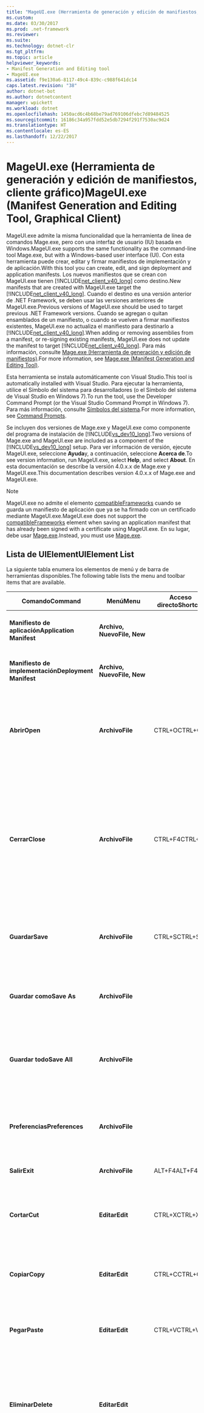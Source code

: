 ```yaml
---
title: "MageUI.exe (Herramienta de generación y edición de manifiestos, cliente gráfico)"
ms.custom: 
ms.date: 03/30/2017
ms.prod: .net-framework
ms.reviewer: 
ms.suite: 
ms.technology: dotnet-clr
ms.tgt_pltfrm: 
ms.topic: article
helpviewer_keywords:
- Manifest Generation and Editing tool
- MageUI.exe
ms.assetid: f9e130a6-8117-49c4-839c-c988f641dc14
caps.latest.revision: "38"
author: dotnet-bot
ms.author: dotnetcontent
manager: wpickett
ms.workload: dotnet
ms.openlocfilehash: 1450acd6c4b68be79ad769106dfebc7d89484525
ms.sourcegitcommit: 16186c34a957fdd52e5db7294f291f7530ac9d24
ms.translationtype: HT
ms.contentlocale: es-ES
ms.lasthandoff: 12/22/2017
---
```

# <a name="mageuiexe-manifest-generation-and-editing-tool-graphical-client"></a><span data-ttu-id="3656a-102">MageUI.exe (Herramienta de generación y edición de manifiestos, cliente gráfico)</span><span class="sxs-lookup"><span data-stu-id="3656a-102">MageUI.exe (Manifest Generation and Editing Tool, Graphical Client)</span></span>
<span data-ttu-id="3656a-103">MageUI.exe admite la misma funcionalidad que la herramienta de línea de comandos Mage.exe, pero con una interfaz de usuario (IU) basada en Windows.</span><span class="sxs-lookup"><span data-stu-id="3656a-103">MageUI.exe supports the same functionality as the command-line tool Mage.exe, but with a Windows-based user interface (UI).</span></span> <span data-ttu-id="3656a-104">Con esta herramienta puede crear, editar y firmar manifiestos de implementación y de aplicación.</span><span class="sxs-lookup"><span data-stu-id="3656a-104">With this tool you can create, edit, and sign deployment and application manifests.</span></span> <span data-ttu-id="3656a-105">Los nuevos manifiestos que se crean con MageUI.exe tienen [!INCLUDE[net_client_v40_long](../../../includes/net-client-v40-long-md.md)] como destino.</span><span class="sxs-lookup"><span data-stu-id="3656a-105">New manifests that are created with MageUI.exe target the [!INCLUDE[net_client_v40_long](../../../includes/net-client-v40-long-md.md)].</span></span> <span data-ttu-id="3656a-106">Cuando el destino es una versión anterior de .NET Framework, se deben usar las versiones anteriores de MageUI.exe.</span><span class="sxs-lookup"><span data-stu-id="3656a-106">Previous versions of MageUI.exe should be used to target previous .NET Framework versions.</span></span> <span data-ttu-id="3656a-107">Cuando se agregan o quitan ensamblados de un manifiesto, o cuando se vuelven a firmar manifiestos existentes, MageUI.exe no actualiza el manifiesto para destinarlo a [!INCLUDE[net_client_v40_long](../../../includes/net-client-v40-long-md.md)].</span><span class="sxs-lookup"><span data-stu-id="3656a-107">When adding or removing assemblies from a manifest, or re-signing existing manifests, MageUI.exe does not update the manifest to target [!INCLUDE[net_client_v40_long](../../../includes/net-client-v40-long-md.md)].</span></span> <span data-ttu-id="3656a-108">Para más información, consulte [Mage.exe (Herramienta de generación y edición de manifiestos)](../../../docs/framework/tools/mage-exe-manifest-generation-and-editing-tool.md).</span><span class="sxs-lookup"><span data-stu-id="3656a-108">For more information, see [Mage.exe (Manifest Generation and Editing Tool)](../../../docs/framework/tools/mage-exe-manifest-generation-and-editing-tool.md).</span></span>  
  
 <span data-ttu-id="3656a-109">Esta herramienta se instala automáticamente con Visual Studio.</span><span class="sxs-lookup"><span data-stu-id="3656a-109">This tool is automatically installed with Visual Studio.</span></span> <span data-ttu-id="3656a-110">Para ejecutar la herramienta, utilice el Símbolo del sistema para desarrolladores (o el Símbolo del sistema de Visual Studio en Windows 7).</span><span class="sxs-lookup"><span data-stu-id="3656a-110">To run the tool, use the Developer Command Prompt (or the Visual Studio Command Prompt in Windows 7).</span></span> <span data-ttu-id="3656a-111">Para más información, consulte [Símbolos del sistema](../../../docs/framework/tools/developer-command-prompt-for-vs.md).</span><span class="sxs-lookup"><span data-stu-id="3656a-111">For more information, see [Command Prompts](../../../docs/framework/tools/developer-command-prompt-for-vs.md).</span></span>  
  
 <span data-ttu-id="3656a-112">Se incluyen dos versiones de Mage.exe y MageUI.exe como componente del programa de instalación de [!INCLUDE[vs_dev10_long](../../../includes/vs-dev10-long-md.md)].</span><span class="sxs-lookup"><span data-stu-id="3656a-112">Two versions of Mage.exe and MageUI.exe are included as a component of the [!INCLUDE[vs_dev10_long](../../../includes/vs-dev10-long-md.md)] setup.</span></span> <span data-ttu-id="3656a-113">Para ver información de versión, ejecute MageUI.exe, seleccione **Ayuda**y, a continuación, seleccione **Acerca de**.</span><span class="sxs-lookup"><span data-stu-id="3656a-113">To see version information, run MageUI.exe, select **Help**, and select **About**.</span></span> <span data-ttu-id="3656a-114">En esta documentación se describe la versión 4.0.x.x de Mage.exe y MageUI.exe.</span><span class="sxs-lookup"><span data-stu-id="3656a-114">This documentation describes version 4.0.x.x of Mage.exe and MageUI.exe.</span></span>  
  
> [!NOTE]
>  <span data-ttu-id="3656a-115">MageUI.exe no admite el elemento [compatibleFrameworks](/visualstudio/deployment/compatibleframeworks-element-clickonce-deployment) cuando se guarda un manifiesto de aplicación que ya se ha firmado con un certificado mediante MageUI.exe.</span><span class="sxs-lookup"><span data-stu-id="3656a-115">MageUI.exe does not support the [compatibleFrameworks](/visualstudio/deployment/compatibleframeworks-element-clickonce-deployment) element when saving an application manifest that has already been signed with a certificate using MageUI.exe.</span></span> <span data-ttu-id="3656a-116">En su lugar, debe usar [Mage.exe](../../../docs/framework/tools/mage-exe-manifest-generation-and-editing-tool.md).</span><span class="sxs-lookup"><span data-stu-id="3656a-116">Instead, you must use [Mage.exe](../../../docs/framework/tools/mage-exe-manifest-generation-and-editing-tool.md).</span></span>  
  
## <a name="uielement-list"></a><span data-ttu-id="3656a-117">Lista de UIElement</span><span class="sxs-lookup"><span data-stu-id="3656a-117">UIElement List</span></span>  
 <span data-ttu-id="3656a-118">La siguiente tabla enumera los elementos de menú y de barra de herramientas disponibles.</span><span class="sxs-lookup"><span data-stu-id="3656a-118">The following table lists the menu and toolbar items that are available.</span></span>  
  
|<span data-ttu-id="3656a-119">Comando</span><span class="sxs-lookup"><span data-stu-id="3656a-119">Command</span></span>|<span data-ttu-id="3656a-120">Menú</span><span class="sxs-lookup"><span data-stu-id="3656a-120">Menu</span></span>|<span data-ttu-id="3656a-121">Acceso directo</span><span class="sxs-lookup"><span data-stu-id="3656a-121">Shortcut</span></span>|<span data-ttu-id="3656a-122">Description</span><span class="sxs-lookup"><span data-stu-id="3656a-122">Description</span></span>|  
|-------------|----------|--------------|-----------------|  
|<span data-ttu-id="3656a-123">**Manifiesto de aplicación**</span><span class="sxs-lookup"><span data-stu-id="3656a-123">**Application Manifest**</span></span>|<span data-ttu-id="3656a-124">**Archivo, Nuevo**</span><span class="sxs-lookup"><span data-stu-id="3656a-124">**File, New**</span></span>||<span data-ttu-id="3656a-125">Crea un nuevo manifiesto de aplicación.</span><span class="sxs-lookup"><span data-stu-id="3656a-125">Creates a new application manifest.</span></span>|  
|<span data-ttu-id="3656a-126">**Manifiesto de implementación**</span><span class="sxs-lookup"><span data-stu-id="3656a-126">**Deployment Manifest**</span></span>|<span data-ttu-id="3656a-127">**Archivo, Nuevo**</span><span class="sxs-lookup"><span data-stu-id="3656a-127">**File, New**</span></span>||<span data-ttu-id="3656a-128">Crea un nuevo manifiesto de implementación.</span><span class="sxs-lookup"><span data-stu-id="3656a-128">Creates a new deployment manifest.</span></span>|  
|<span data-ttu-id="3656a-129">**Abrir**</span><span class="sxs-lookup"><span data-stu-id="3656a-129">**Open**</span></span>|<span data-ttu-id="3656a-130">**Archivo**</span><span class="sxs-lookup"><span data-stu-id="3656a-130">**File**</span></span>|<span data-ttu-id="3656a-131">CTRL+O</span><span class="sxs-lookup"><span data-stu-id="3656a-131">CTRL+O</span></span>|<span data-ttu-id="3656a-132">Abre un manifiesto de implementación, un manifiesto de aplicación o una licencia de confianza existente para su edición.</span><span class="sxs-lookup"><span data-stu-id="3656a-132">Opens an existing deployment manifest, application manifest, or trust license for editing.</span></span>|  
|<span data-ttu-id="3656a-133">**Cerrar**</span><span class="sxs-lookup"><span data-stu-id="3656a-133">**Close**</span></span>|<span data-ttu-id="3656a-134">**Archivo**</span><span class="sxs-lookup"><span data-stu-id="3656a-134">**File**</span></span>|<span data-ttu-id="3656a-135">CTRL+F4</span><span class="sxs-lookup"><span data-stu-id="3656a-135">CTRL+F4</span></span>|<span data-ttu-id="3656a-136">Cierra un archivo abierto.</span><span class="sxs-lookup"><span data-stu-id="3656a-136">Closes an open file.</span></span><br /><br /> <span data-ttu-id="3656a-137">Si modifica un archivo antes de cerrarlo, MageUI.exe le pedirá que vuelva a firmarlo con una clave pública, un par de claves, o un certificado almacenado.</span><span class="sxs-lookup"><span data-stu-id="3656a-137">If you modify a file before closing it, MageUI.exe prompts you to re-sign the file with a public key, key pair, or stored certificate.</span></span>|  
|<span data-ttu-id="3656a-138">**Guardar**</span><span class="sxs-lookup"><span data-stu-id="3656a-138">**Save**</span></span>|<span data-ttu-id="3656a-139">**Archivo**</span><span class="sxs-lookup"><span data-stu-id="3656a-139">**File**</span></span>|<span data-ttu-id="3656a-140">CTRL+S</span><span class="sxs-lookup"><span data-stu-id="3656a-140">CTRL+S</span></span>|<span data-ttu-id="3656a-141">Guarda en el disco el documento que tiene el foco de entrada de datos del usuario.</span><span class="sxs-lookup"><span data-stu-id="3656a-141">Saves to disk the document which currently has user input focus.</span></span>|  
|<span data-ttu-id="3656a-142">**Guardar como**</span><span class="sxs-lookup"><span data-stu-id="3656a-142">**Save As**</span></span>|<span data-ttu-id="3656a-143">**Archivo**</span><span class="sxs-lookup"><span data-stu-id="3656a-143">**File**</span></span>||<span data-ttu-id="3656a-144">Permite guardar un archivo en el disco con un nuevo nombre y/o una nueva ubicación.</span><span class="sxs-lookup"><span data-stu-id="3656a-144">Saves a file to disk, enabling you to supply a new file name and/or location.</span></span>|  
|<span data-ttu-id="3656a-145">**Guardar todo**</span><span class="sxs-lookup"><span data-stu-id="3656a-145">**Save All**</span></span>|<span data-ttu-id="3656a-146">**Archivo**</span><span class="sxs-lookup"><span data-stu-id="3656a-146">**File**</span></span>||<span data-ttu-id="3656a-147">Guarda los cambios realizados en todos los archivos que están abiertos en MageUI.exe.</span><span class="sxs-lookup"><span data-stu-id="3656a-147">Saves the changes made to all files currently open within MageUI.exe.</span></span>|  
|<span data-ttu-id="3656a-148">**Preferencias**</span><span class="sxs-lookup"><span data-stu-id="3656a-148">**Preferences**</span></span>|<span data-ttu-id="3656a-149">**Archivo**</span><span class="sxs-lookup"><span data-stu-id="3656a-149">**File**</span></span>||<span data-ttu-id="3656a-150">Abre el cuadro de diálogo **Preferencias**.</span><span class="sxs-lookup"><span data-stu-id="3656a-150">Opens the **Preferences** dialog box.</span></span> <span data-ttu-id="3656a-151">Para obtener más información, vea la sección siguiente.</span><span class="sxs-lookup"><span data-stu-id="3656a-151">See the following section for more information.</span></span>|  
|<span data-ttu-id="3656a-152">**Salir**</span><span class="sxs-lookup"><span data-stu-id="3656a-152">**Exit**</span></span>|<span data-ttu-id="3656a-153">**Archivo**</span><span class="sxs-lookup"><span data-stu-id="3656a-153">**File**</span></span>|<span data-ttu-id="3656a-154">ALT+F4</span><span class="sxs-lookup"><span data-stu-id="3656a-154">ALT+F4</span></span>|<span data-ttu-id="3656a-155">Cierra MageUI.exe.</span><span class="sxs-lookup"><span data-stu-id="3656a-155">Quits MageUI.exe.</span></span>|  
|<span data-ttu-id="3656a-156">**Cortar**</span><span class="sxs-lookup"><span data-stu-id="3656a-156">**Cut**</span></span>|<span data-ttu-id="3656a-157">**Editar**</span><span class="sxs-lookup"><span data-stu-id="3656a-157">**Edit**</span></span>|<span data-ttu-id="3656a-158">CTRL+X</span><span class="sxs-lookup"><span data-stu-id="3656a-158">CTRL+X</span></span>|<span data-ttu-id="3656a-159">Quita el texto seleccionado de la aplicación y lo mueve al Portapapeles del sistema.</span><span class="sxs-lookup"><span data-stu-id="3656a-159">Removes the currently selected text from the application and moves it to the system Clipboard.</span></span>|  
|<span data-ttu-id="3656a-160">**Copiar**</span><span class="sxs-lookup"><span data-stu-id="3656a-160">**Copy**</span></span>|<span data-ttu-id="3656a-161">**Editar**</span><span class="sxs-lookup"><span data-stu-id="3656a-161">**Edit**</span></span>|<span data-ttu-id="3656a-162">CTRL+C</span><span class="sxs-lookup"><span data-stu-id="3656a-162">CTRL+C</span></span>|<span data-ttu-id="3656a-163">Copia el texto seleccionado en el Portapapeles del sistema.</span><span class="sxs-lookup"><span data-stu-id="3656a-163">Copies the currently selected text to the system Clipboard.</span></span>|  
|<span data-ttu-id="3656a-164">**Pegar**</span><span class="sxs-lookup"><span data-stu-id="3656a-164">**Paste**</span></span>|<span data-ttu-id="3656a-165">**Editar**</span><span class="sxs-lookup"><span data-stu-id="3656a-165">**Edit**</span></span>|<span data-ttu-id="3656a-166">CTRL+V</span><span class="sxs-lookup"><span data-stu-id="3656a-166">CTRL+V</span></span>|<span data-ttu-id="3656a-167">Pega el texto del Portapapeles del sistema en el elemento de texto activo.</span><span class="sxs-lookup"><span data-stu-id="3656a-167">Pastes text from the system Clipboard into the currently active text element.</span></span>|  
|<span data-ttu-id="3656a-168">**Eliminar**</span><span class="sxs-lookup"><span data-stu-id="3656a-168">**Delete**</span></span>|<span data-ttu-id="3656a-169">**Editar**</span><span class="sxs-lookup"><span data-stu-id="3656a-169">**Edit**</span></span>||<span data-ttu-id="3656a-170">Elimina un elemento seleccionado en una lista, como una licencia de confianza de la pestaña **Manifiesto de implementación**.</span><span class="sxs-lookup"><span data-stu-id="3656a-170">Deletes an element currently selected in a list, such as a trust license on the **Deployment Manifest** tab.</span></span>|  
|<span data-ttu-id="3656a-171">**Cerrar todo**</span><span class="sxs-lookup"><span data-stu-id="3656a-171">**Close All**</span></span>|<span data-ttu-id="3656a-172">**Ventana**</span><span class="sxs-lookup"><span data-stu-id="3656a-172">**Window**</span></span>||<span data-ttu-id="3656a-173">Cierra todos los archivos que están abiertos en MageUI.exe.</span><span class="sxs-lookup"><span data-stu-id="3656a-173">Closes all files currently open in MageUI.exe.</span></span> <span data-ttu-id="3656a-174">Si hay uno o varios archivos sin guardar, MageUI.exe le preguntará si desea guardarlos.</span><span class="sxs-lookup"><span data-stu-id="3656a-174">If one or more files need saving, MageUI.exe prompts you to save them.</span></span> <span data-ttu-id="3656a-175">MageUI.exe también le pedirá que seleccione una clave de firma para cada archivo sin firmar o modificado.</span><span class="sxs-lookup"><span data-stu-id="3656a-175">MageUI.exe also prompts you to select a signing key for each unsigned or changed file.</span></span>|  
|<span data-ttu-id="3656a-176">**Acerca de**</span><span class="sxs-lookup"><span data-stu-id="3656a-176">**About**</span></span>|<span data-ttu-id="3656a-177">**Ayuda**</span><span class="sxs-lookup"><span data-stu-id="3656a-177">**Help**</span></span>||<span data-ttu-id="3656a-178">Muestra la información de versión y de copyright de MageUI.exe.</span><span class="sxs-lookup"><span data-stu-id="3656a-178">Displays version and copyright information about MageUI.exe.</span></span>|  
  
## <a name="preferences-dialog-box"></a><span data-ttu-id="3656a-179">Cuadro de diálogo Preferencias</span><span class="sxs-lookup"><span data-stu-id="3656a-179">Preferences Dialog Box</span></span>  
 <span data-ttu-id="3656a-180">El cuadro de diálogo **Preferencias** contiene los elementos siguientes.</span><span class="sxs-lookup"><span data-stu-id="3656a-180">The **Preferences** dialog box contains the following elements.</span></span>  
  
|<span data-ttu-id="3656a-181">Elemento de la interfaz de usuario</span><span class="sxs-lookup"><span data-stu-id="3656a-181">UI Element</span></span>|<span data-ttu-id="3656a-182">Description</span><span class="sxs-lookup"><span data-stu-id="3656a-182">Description</span></span>|  
|----------------|-----------------|  
|<span data-ttu-id="3656a-183">**Firmar al guardar**</span><span class="sxs-lookup"><span data-stu-id="3656a-183">**Sign on save**</span></span>|<span data-ttu-id="3656a-184">Le pide que firme un archivo cada vez que guarde sus modificaciones.</span><span class="sxs-lookup"><span data-stu-id="3656a-184">Prompts you to sign a file whenever you save your modifications.</span></span>|  
|<span data-ttu-id="3656a-185">**Usar certificado de firma predeterminado**</span><span class="sxs-lookup"><span data-stu-id="3656a-185">**Use default signing certificate**</span></span>|<span data-ttu-id="3656a-186">Usa la clave especificada en el cuadro de texto **Archivo de certificado** para firmar todos los archivos.</span><span class="sxs-lookup"><span data-stu-id="3656a-186">Uses the key entered in the **Certificate file** text box to sign all files.</span></span> <span data-ttu-id="3656a-187">Esta opción elimina el mensaje de solicitud de firma que suele aparecer al guardar un archivo si la opción **Firmar al guardar** está seleccionada.</span><span class="sxs-lookup"><span data-stu-id="3656a-187">This eliminates the signing prompt that typically appears when you save a file and **Sign on Save** is selected.</span></span> <span data-ttu-id="3656a-188">Use el botón de puntos suspensivos (**…**) situado junto al cuadro de texto **Archivo de certificado** para seleccionar un archivo de claves.</span><span class="sxs-lookup"><span data-stu-id="3656a-188">Use the ellipsis (**…**) button next to the **Certificate file** text box to select a key file.</span></span>|  
|<span data-ttu-id="3656a-189">Algoritmo de resumen</span><span class="sxs-lookup"><span data-stu-id="3656a-189">Digest algorithm</span></span>|<span data-ttu-id="3656a-190">Especifica el algoritmo con el que se generarán los resúmenes de dependencia.</span><span class="sxs-lookup"><span data-stu-id="3656a-190">Specifies the algorithm to generate dependency digests with.</span></span> <span data-ttu-id="3656a-191">El valor debe ser "sha256RSA" o "sha1RSA".</span><span class="sxs-lookup"><span data-stu-id="3656a-191">Value must be "sha256RSA" or "sha1RSA".</span></span> <span data-ttu-id="3656a-192">Usa SHA1 como valor predeterminado.</span><span class="sxs-lookup"><span data-stu-id="3656a-192">Uses SHA1 as the default.</span></span> <span data-ttu-id="3656a-193">Se usa tanto en los manifiestos de aplicación como de implementación.</span><span class="sxs-lookup"><span data-stu-id="3656a-193">Used both in application and deployment manifests.</span></span> <span data-ttu-id="3656a-194">Si el usuario proporciona un certificado al guardar el manifiesto, usa los algoritmos del certificado para generar los resúmenes de dependencia.</span><span class="sxs-lookup"><span data-stu-id="3656a-194">If the user provides a certificate when saving the manifest, uses the algorithms in the certificate to generate dependency digests with.</span></span>|  
  
## <a name="signing-options-dialog-box"></a><span data-ttu-id="3656a-195">Cuadro de diálogo Opciones de firma</span><span class="sxs-lookup"><span data-stu-id="3656a-195">Signing Options Dialog Box</span></span>  
 <span data-ttu-id="3656a-196">El cuadro de diálogo **Opciones de firma** aparece cuando se guarda un manifiesto o una licencia de confianza por primera vez, o cuando se modifica un manifiesto o licencia de confianza.</span><span class="sxs-lookup"><span data-stu-id="3656a-196">The **Signing Options** dialog box appears when you save a manifest or trust license for the first time, or when you change a manifest or trust license.</span></span> <span data-ttu-id="3656a-197">Solo aparece si está seleccionada la opción **Firmar al guardar** del cuadro de diálogo **Preferencias**.</span><span class="sxs-lookup"><span data-stu-id="3656a-197">It only appears if the **Sign on Save** option in the **Preferences** dialog box is selected.</span></span> <span data-ttu-id="3656a-198">Debe estar conectado a Internet al firmar un manifiesto que especifica un valor en el cuadro de texto **URI de marca de tiempo**.</span><span class="sxs-lookup"><span data-stu-id="3656a-198">You must be connected to the Internet when signing a manifest that specifies a value in the **TimeStamping URI** text box.</span></span>  
  
 <span data-ttu-id="3656a-199">Este cuadro de diálogo contiene los siguientes elementos.</span><span class="sxs-lookup"><span data-stu-id="3656a-199">This dialog box contains the following elements.</span></span>  
  
|<span data-ttu-id="3656a-200">Elemento de la interfaz de usuario</span><span class="sxs-lookup"><span data-stu-id="3656a-200">UI Element</span></span>|<span data-ttu-id="3656a-201">Description</span><span class="sxs-lookup"><span data-stu-id="3656a-201">Description</span></span>|  
|----------------|-----------------|  
|<span data-ttu-id="3656a-202">**Firmar con archivo de certificado**</span><span class="sxs-lookup"><span data-stu-id="3656a-202">**Sign with certificate file**</span></span>|<span data-ttu-id="3656a-203">Firma el manifiesto con un certificado digital almacenado en el sistema de archivos.</span><span class="sxs-lookup"><span data-stu-id="3656a-203">Signs the manifest with a digital certificate stored on the file system.</span></span>|  
|<span data-ttu-id="3656a-204">**Archivo**</span><span class="sxs-lookup"><span data-stu-id="3656a-204">**File**</span></span>|<span data-ttu-id="3656a-205">Proporciona un área para escribir la ruta de acceso al archivo .pfx que representa el certificado.</span><span class="sxs-lookup"><span data-stu-id="3656a-205">Provides an area to type the path to the .pfx file representing the certificate.</span></span>|  
|<span data-ttu-id="3656a-206">**...**</span><span class="sxs-lookup"><span data-stu-id="3656a-206">**...**</span></span>|<span data-ttu-id="3656a-207">Abre un cuadro de diálogo **Elegir archivo** que permite seleccionar un archivo .pfx existente.</span><span class="sxs-lookup"><span data-stu-id="3656a-207">Opens a **Choose File** dialog box for selecting an existing .pfx file.</span></span>|  
|<span data-ttu-id="3656a-208">**Nuevo**</span><span class="sxs-lookup"><span data-stu-id="3656a-208">**New**</span></span>|<span data-ttu-id="3656a-209">Genera un nuevo .pfx que no se puede comprobar a través de una entidad de certificación (CA).</span><span class="sxs-lookup"><span data-stu-id="3656a-209">Generates a new .pfx that is not verifiable through a Certificate Authority (CA).</span></span> <span data-ttu-id="3656a-210">Para más información sobre los tipos de certificados usados para firmar implementaciones de [!INCLUDE[ndptecclick](../../../includes/ndptecclick-md.md)], consulte [Información general sobre la implementación de aplicaciones de confianza](/visualstudio/deployment/trusted-application-deployment-overview).</span><span class="sxs-lookup"><span data-stu-id="3656a-210">For more information about the types of certificates used for signing [!INCLUDE[ndptecclick](../../../includes/ndptecclick-md.md)] deployments, see [Trusted Application Deployment Overview](/visualstudio/deployment/trusted-application-deployment-overview).</span></span>|  
|<span data-ttu-id="3656a-211">**Contraseña**</span><span class="sxs-lookup"><span data-stu-id="3656a-211">**Password**</span></span>|<span data-ttu-id="3656a-212">Proporciona un área para escribir la contraseña usada para firmar con este certificado.</span><span class="sxs-lookup"><span data-stu-id="3656a-212">Provides an area to type the password used for signing with this certificate.</span></span> <span data-ttu-id="3656a-213">Si no procede, puede dejarse en blanco.</span><span class="sxs-lookup"><span data-stu-id="3656a-213">If not applicable, can be left blank.</span></span>|  
|<span data-ttu-id="3656a-214">**Firmar con certificado almacenado**</span><span class="sxs-lookup"><span data-stu-id="3656a-214">**Sign with stored certificate**</span></span>|<span data-ttu-id="3656a-215">Muestra una lista seleccionable de certificados digitales guardados en el almacén de certificados del equipo.</span><span class="sxs-lookup"><span data-stu-id="3656a-215">Displays a selectable list of digital certificates stored in your computer's certificate store.</span></span>|  
|<span data-ttu-id="3656a-216">**URI de marca de tiempo**</span><span class="sxs-lookup"><span data-stu-id="3656a-216">**TimeStamping URI**</span></span>|<span data-ttu-id="3656a-217">Muestra el Localizador uniforme de recursos (URI) de un servicio de marca de tiempo digital.</span><span class="sxs-lookup"><span data-stu-id="3656a-217">Displays the Uniform Resource Locator (URI) of a digital timestamping service.</span></span> <span data-ttu-id="3656a-218">Las marcas de tiempo en los manifiestos evitan tener que volver a firmarlos en caso de que el certificado digital expire antes de implementar la versión siguiente de la aplicación.</span><span class="sxs-lookup"><span data-stu-id="3656a-218">Timestamping the manifests prevents you from having to re-sign the manifests if your digital certificate expires before you deploy the next version of your application.</span></span> <span data-ttu-id="3656a-219">Para más información, consulte [Miembros del programa de certificados raíz de Windows](http://go.microsoft.com/fwlink/?LinkId=159000) y [ClickOnce y Authenticode](/visualstudio/deployment/clickonce-and-authenticode).</span><span class="sxs-lookup"><span data-stu-id="3656a-219">For more information, see [Windows root certificate program members](http://go.microsoft.com/fwlink/?LinkId=159000) and [ClickOnce and Authenticode](/visualstudio/deployment/clickonce-and-authenticode).</span></span>|  
|<span data-ttu-id="3656a-220">**No firmar**</span><span class="sxs-lookup"><span data-stu-id="3656a-220">**Don't Sign**</span></span>|<span data-ttu-id="3656a-221">Le permite guardar el manifiesto sin agregar una firma de un certificado digital.</span><span class="sxs-lookup"><span data-stu-id="3656a-221">Allows you to save the manifest without adding a signature from a digital certificate.</span></span>|  
  
## <a name="tab-and-panel-descriptions"></a><span data-ttu-id="3656a-222">Descripciones de pestañas y paneles</span><span class="sxs-lookup"><span data-stu-id="3656a-222">Tab and Panel Descriptions</span></span>  
 <span data-ttu-id="3656a-223">Cuando se abre un documento con MageUI.exe, aparece dentro de su propia página de pestañas.</span><span class="sxs-lookup"><span data-stu-id="3656a-223">When you open a document with MageUI.exe, it appears within its own tab page.</span></span> <span data-ttu-id="3656a-224">Cada pestaña contiene un conjunto de paneles de propiedades.</span><span class="sxs-lookup"><span data-stu-id="3656a-224">Each tab contains a set of property panels.</span></span> <span data-ttu-id="3656a-225">Los paneles contienen subconjuntos agrupados de los datos del documento.</span><span class="sxs-lookup"><span data-stu-id="3656a-225">The panels contain grouped subsets of the document's data.</span></span>  
  
### <a name="application-manifest-tab"></a><span data-ttu-id="3656a-226">Pestaña Manifiesto de aplicación</span><span class="sxs-lookup"><span data-stu-id="3656a-226">Application Manifest Tab</span></span>  
 <span data-ttu-id="3656a-227">La pestaña **Manifiesto de aplicación** muestra el contenido de un manifiesto de aplicación.</span><span class="sxs-lookup"><span data-stu-id="3656a-227">The **Application Manifest** tab displays the contents of an application manifest.</span></span> <span data-ttu-id="3656a-228">El manifiesto de aplicación describe todos los archivos incluidos con la implementación y los permisos necesarios para que la aplicación se ejecute en el cliente.</span><span class="sxs-lookup"><span data-stu-id="3656a-228">The application manifest describes all files included with the deployment, and the permissions required for the application to run on the client.</span></span>  
  
 <span data-ttu-id="3656a-229">La pestaña **Manifiesto de aplicación** contiene las siguientes pestañas.</span><span class="sxs-lookup"><span data-stu-id="3656a-229">The **Application Manifest** tab contains the following tabs.</span></span>  
  
|<span data-ttu-id="3656a-230">Elemento de la interfaz de usuario</span><span class="sxs-lookup"><span data-stu-id="3656a-230">UI Element</span></span>|<span data-ttu-id="3656a-231">Description</span><span class="sxs-lookup"><span data-stu-id="3656a-231">Description</span></span>|  
|----------------|-----------------|  
|<span data-ttu-id="3656a-232">**Name**</span><span class="sxs-lookup"><span data-stu-id="3656a-232">**Name**</span></span>|<span data-ttu-id="3656a-233">Especifica la información de identificación de la implementación.</span><span class="sxs-lookup"><span data-stu-id="3656a-233">Specifies identifying information about this deployment.</span></span>|  
|<span data-ttu-id="3656a-234">**Descripción**</span><span class="sxs-lookup"><span data-stu-id="3656a-234">**Description**</span></span>|<span data-ttu-id="3656a-235">Especifica la información de publicador, producto y compatibilidad.</span><span class="sxs-lookup"><span data-stu-id="3656a-235">Specifies publisher, product, and support information.</span></span>|  
|<span data-ttu-id="3656a-236">**Opciones de la aplicación**</span><span class="sxs-lookup"><span data-stu-id="3656a-236">**Application Options**</span></span>|<span data-ttu-id="3656a-237">Especifica si se trata de una aplicación de explorador y si el manifiesto es el origen de información de confianza.</span><span class="sxs-lookup"><span data-stu-id="3656a-237">Specifies whether this is a browser application, and whether this manifest is the source of trust information.</span></span>|  
|<span data-ttu-id="3656a-238">**Archivos**</span><span class="sxs-lookup"><span data-stu-id="3656a-238">**Files**</span></span>|<span data-ttu-id="3656a-239">Especifica todos los archivos que componen esta implementación.</span><span class="sxs-lookup"><span data-stu-id="3656a-239">Specifies all of the files that constitute this deployment.</span></span>|  
|<span data-ttu-id="3656a-240">**Permisos necesarios**</span><span class="sxs-lookup"><span data-stu-id="3656a-240">**Permissions Required**</span></span>|<span data-ttu-id="3656a-241">Especifica el conjunto de permisos mínimo requerido por la aplicación para ejecutarse en un cliente.</span><span class="sxs-lookup"><span data-stu-id="3656a-241">Specifies the minimum permission set required by the application to run on a client.</span></span>|  
  
### <a name="name-tab"></a><span data-ttu-id="3656a-242">Pestaña Nombre</span><span class="sxs-lookup"><span data-stu-id="3656a-242">Name Tab</span></span>  
 <span data-ttu-id="3656a-243">La pestaña **Nombre** se muestra al crear o abrir por primera vez un manifiesto de aplicación.</span><span class="sxs-lookup"><span data-stu-id="3656a-243">The **Name** tab is displayed when you first create or open an application manifest.</span></span> <span data-ttu-id="3656a-244">Identifica de forma única la implementación y, opcionalmente, especifica una plataforma de destino válida.</span><span class="sxs-lookup"><span data-stu-id="3656a-244">It uniquely identifies the deployment, and optionally specifies a valid target platform.</span></span>  
  
|<span data-ttu-id="3656a-245">Elemento de la interfaz de usuario</span><span class="sxs-lookup"><span data-stu-id="3656a-245">UI Element</span></span>|<span data-ttu-id="3656a-246">Description</span><span class="sxs-lookup"><span data-stu-id="3656a-246">Description</span></span>|  
|----------------|-----------------|  
|<span data-ttu-id="3656a-247">**Name**</span><span class="sxs-lookup"><span data-stu-id="3656a-247">**Name**</span></span>|<span data-ttu-id="3656a-248">Obligatorio.</span><span class="sxs-lookup"><span data-stu-id="3656a-248">Required.</span></span> <span data-ttu-id="3656a-249">Es el nombre del manifiesto de aplicación.</span><span class="sxs-lookup"><span data-stu-id="3656a-249">The name of the application manifest.</span></span> <span data-ttu-id="3656a-250">Normalmente, coincide con el nombre de archivo.</span><span class="sxs-lookup"><span data-stu-id="3656a-250">Usually the same as the file name.</span></span>|  
|<span data-ttu-id="3656a-251">**Versión**</span><span class="sxs-lookup"><span data-stu-id="3656a-251">**Version**</span></span>|<span data-ttu-id="3656a-252">Obligatorio.</span><span class="sxs-lookup"><span data-stu-id="3656a-252">Required.</span></span> <span data-ttu-id="3656a-253">Es el número de versión de la implementación en formato *N.N.N.N*.</span><span class="sxs-lookup"><span data-stu-id="3656a-253">The version number of the deployment in the form *N.N.N.N*.</span></span> <span data-ttu-id="3656a-254">Solo es obligatorio el primer número de la compilación principal.</span><span class="sxs-lookup"><span data-stu-id="3656a-254">Only the first major build number is required.</span></span> <span data-ttu-id="3656a-255">Por ejemplo, para la versión 1.0 de una aplicación, los valores válidos incluirían `1`, `1.0`, `1.0.0` y `1.0.0.0`.</span><span class="sxs-lookup"><span data-stu-id="3656a-255">For example, for version 1.0 of an application, valid values would include `1`, `1.0`, `1.0.0`, and `1.0.0.0`.</span></span>|  
|<span data-ttu-id="3656a-256">**Procesador**</span><span class="sxs-lookup"><span data-stu-id="3656a-256">**Processor**</span></span>|<span data-ttu-id="3656a-257">Opcional.</span><span class="sxs-lookup"><span data-stu-id="3656a-257">Optional.</span></span> <span data-ttu-id="3656a-258">Es la arquitectura de la máquina en la que se puede ejecutar esta implementación.</span><span class="sxs-lookup"><span data-stu-id="3656a-258">The machine architecture on which this deployment can run.</span></span> <span data-ttu-id="3656a-259">El valor predeterminado es `msil` o Lenguaje Intermedio de Microsoft, que es el formato predeterminado de todos los ensamblados administrados.</span><span class="sxs-lookup"><span data-stu-id="3656a-259">The default is `msil`, or Microsoft Intermediate Language, which is the default format of all managed assemblies.</span></span> <span data-ttu-id="3656a-260">Modifique este campo si ha precompilado los ensamblados en la aplicación para una arquitectura concreta.</span><span class="sxs-lookup"><span data-stu-id="3656a-260">Change this field if you have pre-compiled the assemblies in your application for a specific architecture.</span></span> <span data-ttu-id="3656a-261">Para más información sobre la precompilación, consulte [Ngen.exe (Generador de imágenes nativas)](../../../docs/framework/tools/ngen-exe-native-image-generator.md).</span><span class="sxs-lookup"><span data-stu-id="3656a-261">For more information about pre-compilation, see [Ngen.exe (Native Image Generator)](../../../docs/framework/tools/ngen-exe-native-image-generator.md).</span></span>|  
|<span data-ttu-id="3656a-262">**Referencia cultural**</span><span class="sxs-lookup"><span data-stu-id="3656a-262">**Culture**</span></span>|<span data-ttu-id="3656a-263">Opcional.</span><span class="sxs-lookup"><span data-stu-id="3656a-263">Optional.</span></span> <span data-ttu-id="3656a-264">Es el código ISO de dos partes, país y región, en el que se ejecuta esta aplicación.</span><span class="sxs-lookup"><span data-stu-id="3656a-264">The two-part ISO country and region code in which this application runs.</span></span> <span data-ttu-id="3656a-265">El valor predeterminado es `neutral`.</span><span class="sxs-lookup"><span data-stu-id="3656a-265">The default is `neutral`.</span></span>|  
|<span data-ttu-id="3656a-266">**Token de clave pública**</span><span class="sxs-lookup"><span data-stu-id="3656a-266">**Public key token**</span></span>|<span data-ttu-id="3656a-267">Opcional.</span><span class="sxs-lookup"><span data-stu-id="3656a-267">Optional.</span></span> <span data-ttu-id="3656a-268">Es la clave pública con la que se ha firmado este manifiesto de aplicación.</span><span class="sxs-lookup"><span data-stu-id="3656a-268">The public key with which this application manifest has been signed.</span></span> <span data-ttu-id="3656a-269">Si se trata de un manifiesto nuevo o sin firmar, este campo aparecerá como `Unsigned`.</span><span class="sxs-lookup"><span data-stu-id="3656a-269">If this is a new or unsigned manifest, this field will appear as `Unsigned`.</span></span>|  
  
### <a name="description-tab"></a><span data-ttu-id="3656a-270">Pestaña Descripción</span><span class="sxs-lookup"><span data-stu-id="3656a-270">Description Tab</span></span>  
 <span data-ttu-id="3656a-271">Esta información normalmente se proporciona dentro del manifiesto de implementación.</span><span class="sxs-lookup"><span data-stu-id="3656a-271">This information is usually provided within the deployment manifest.</span></span> <span data-ttu-id="3656a-272">Estos campos solo pueden modificarse si se selecciona la casilla **Usar manifiesto de la aplicación para la información de confianza** en la pestaña **Opciones de la aplicación**.</span><span class="sxs-lookup"><span data-stu-id="3656a-272">These fields can only be modified if the **Use Application Manifest Trust Information** check box is selected on the **Application Options** tab.</span></span>  
  
|<span data-ttu-id="3656a-273">Elemento de la interfaz de usuario</span><span class="sxs-lookup"><span data-stu-id="3656a-273">UI Element</span></span>|<span data-ttu-id="3656a-274">Description</span><span class="sxs-lookup"><span data-stu-id="3656a-274">Description</span></span>|  
|----------------|-----------------|  
|<span data-ttu-id="3656a-275">**Publicador**</span><span class="sxs-lookup"><span data-stu-id="3656a-275">**Publisher**</span></span>|<span data-ttu-id="3656a-276">Nombre de la persona u organización responsable de la aplicación.</span><span class="sxs-lookup"><span data-stu-id="3656a-276">The name of the person or organization responsible for the application.</span></span> <span data-ttu-id="3656a-277">Este valor se usa como nombre de la carpeta del menú Inicio.</span><span class="sxs-lookup"><span data-stu-id="3656a-277">This value is used as the Start menu folder name.</span></span>|  
|<span data-ttu-id="3656a-278">**Producto**</span><span class="sxs-lookup"><span data-stu-id="3656a-278">**Product**</span></span>|<span data-ttu-id="3656a-279">Nombre completo del producto.</span><span class="sxs-lookup"><span data-stu-id="3656a-279">The full product name.</span></span> <span data-ttu-id="3656a-280">Si seleccionó **Instalar localmente** para el elemento **Tipo de aplicación** de la pestaña **Opciones de implementación** del manifiesto de implementación, este nombre aparecerá en el vínculo del menú **Inicio** y en **Agregar o quitar programas** para esta aplicación.</span><span class="sxs-lookup"><span data-stu-id="3656a-280">If you selected **Install Locally** for the **Application Type** element on the **Deployment Options** tab of the deployment manifest, this name will be what appears in the **Start** menu link and in **Add or Remove Programs** for this application.</span></span>|  
|<span data-ttu-id="3656a-281">**Ubicación de soporte técnico**</span><span class="sxs-lookup"><span data-stu-id="3656a-281">**Support Location**</span></span>|<span data-ttu-id="3656a-282">Es la dirección URL desde la que los clientes pueden obtener ayuda y soporte técnico para la aplicación.</span><span class="sxs-lookup"><span data-stu-id="3656a-282">The URL from which customers can obtain help and support for the application.</span></span>|  
  
### <a name="application-options-tab"></a><span data-ttu-id="3656a-283">Pestaña Opciones de la aplicación</span><span class="sxs-lookup"><span data-stu-id="3656a-283">Application Options Tab</span></span>  
  
|<span data-ttu-id="3656a-284">Elemento de la interfaz de usuario</span><span class="sxs-lookup"><span data-stu-id="3656a-284">UI Element</span></span>|<span data-ttu-id="3656a-285">Description</span><span class="sxs-lookup"><span data-stu-id="3656a-285">Description</span></span>|  
|----------------|-----------------|  
|<span data-ttu-id="3656a-286">**Aplicación Explorador de Windows Presentation Foundation**</span><span class="sxs-lookup"><span data-stu-id="3656a-286">**Windows Presentation Foundation Browser Application**</span></span>|<span data-ttu-id="3656a-287">Especifica si se trata de una aplicación WPF que se ejecuta en el explorador como una aplicación de explorador XAML (XBAP).</span><span class="sxs-lookup"><span data-stu-id="3656a-287">Specifies whether this is a WPF application that runs in the browser as a XAML browser application (XBAP).</span></span>|  
|<span data-ttu-id="3656a-288">**Usar manifiesto de la aplicación para la información de confianza**</span><span class="sxs-lookup"><span data-stu-id="3656a-288">**Use Application Manifest Trust Information**</span></span>|<span data-ttu-id="3656a-289">Especifica si este manifiesto contiene información de confianza.</span><span class="sxs-lookup"><span data-stu-id="3656a-289">Specifies whether this manifest contains trust information.</span></span>|  
  
### <a name="files-tab"></a><span data-ttu-id="3656a-290">Pestaña Archivos</span><span class="sxs-lookup"><span data-stu-id="3656a-290">Files Tab</span></span>  
  
|<span data-ttu-id="3656a-291">Elemento de la interfaz de usuario</span><span class="sxs-lookup"><span data-stu-id="3656a-291">UI Element</span></span>|<span data-ttu-id="3656a-292">Description</span><span class="sxs-lookup"><span data-stu-id="3656a-292">Description</span></span>|  
|----------------|-----------------|  
|<span data-ttu-id="3656a-293">**Directorio de la aplicación**</span><span class="sxs-lookup"><span data-stu-id="3656a-293">**Application directory**</span></span>|<span data-ttu-id="3656a-294">Es el directorio en el que residen los archivos de la aplicación.</span><span class="sxs-lookup"><span data-stu-id="3656a-294">The directory in which the application's files reside.</span></span> <span data-ttu-id="3656a-295">Use el botón de puntos suspensivos (**…**) para seleccionar el directorio.</span><span class="sxs-lookup"><span data-stu-id="3656a-295">Use the ellipses (**…**) button to select the directory.</span></span>|  
|<span data-ttu-id="3656a-296">**Rellenar**</span><span class="sxs-lookup"><span data-stu-id="3656a-296">**Populate**</span></span>|<span data-ttu-id="3656a-297">Agrega todos los archivos del directorio de la aplicación y sus subdirectorios al manifiesto de aplicación.</span><span class="sxs-lookup"><span data-stu-id="3656a-297">Adds all of the files in the application directory and subdirectories to the application manifest.</span></span> <span data-ttu-id="3656a-298">Si MageUI.exe encuentra un único archivo ejecutable en el directorio, lo marca automáticamente como punto de entrada, es decir, como el archivo que se ejecuta primero cuando se inicia la aplicación ClickOnce en el cliente.</span><span class="sxs-lookup"><span data-stu-id="3656a-298">If MageUI.exe finds a single executable file in the directory, it automatically marks this as the Entry Point, which is the file first executed when the ClickOnce application is launched on the client.</span></span>|  
|<span data-ttu-id="3656a-299">**Archivos de aplicación**</span><span class="sxs-lookup"><span data-stu-id="3656a-299">**Application Files**</span></span>|<span data-ttu-id="3656a-300">Enumera todos los archivos de la aplicación.</span><span class="sxs-lookup"><span data-stu-id="3656a-300">Lists all of the files in the application.</span></span> <span data-ttu-id="3656a-301">Cada archivo tiene tres atributos modificables, descritos a continuación.</span><span class="sxs-lookup"><span data-stu-id="3656a-301">Each file has three editable attributes, discussed below.</span></span>|  
|<span data-ttu-id="3656a-302">**Tipo de archivo**</span><span class="sxs-lookup"><span data-stu-id="3656a-302">**File Type**</span></span>|<span data-ttu-id="3656a-303">El tipo de archivo puede ser uno de cuatro valores:</span><span class="sxs-lookup"><span data-stu-id="3656a-303">File Type can be one of four values:</span></span><br /><br /> <span data-ttu-id="3656a-304">-   Ninguno.</span><span class="sxs-lookup"><span data-stu-id="3656a-304">-   None.</span></span><br /><span data-ttu-id="3656a-305">-   Punto de entrada.</span><span class="sxs-lookup"><span data-stu-id="3656a-305">-   Entry Point.</span></span> <span data-ttu-id="3656a-306">Archivo ejecutable principal de la aplicación.</span><span class="sxs-lookup"><span data-stu-id="3656a-306">The application's primary executable.</span></span> <span data-ttu-id="3656a-307">Tan solo se puede marcar un archivo ejecutable como punto de entrada.</span><span class="sxs-lookup"><span data-stu-id="3656a-307">Only one executable file can be marked as the entry point.</span></span><br /><span data-ttu-id="3656a-308">-   Archivo de datos.</span><span class="sxs-lookup"><span data-stu-id="3656a-308">-   Data File.</span></span> <span data-ttu-id="3656a-309">Archivo que proporciona datos a la aplicación (por ejemplo, un archivo XML).</span><span class="sxs-lookup"><span data-stu-id="3656a-309">A file, such as an XML file, that supplies data to the application.</span></span><br /><span data-ttu-id="3656a-310">-   Archivo de icono.</span><span class="sxs-lookup"><span data-stu-id="3656a-310">-   Icon File.</span></span> <span data-ttu-id="3656a-311">Icono de la aplicación, como el que aparece en el escritorio o en la esquina de una ventana de aplicación.</span><span class="sxs-lookup"><span data-stu-id="3656a-311">An application icon, such as appears on the desktop or in the corner of an application's window.</span></span>|  
|<span data-ttu-id="3656a-312">**Opcional**</span><span class="sxs-lookup"><span data-stu-id="3656a-312">**Optional**</span></span>|<span data-ttu-id="3656a-313">Los archivos marcados como opcionales no se descargan en la instalación o actualización inicial, pero se pueden descargar en tiempo de ejecución mediante la API a petición System.Deployment.</span><span class="sxs-lookup"><span data-stu-id="3656a-313">Files marked optional are not downloaded on initial install or update, but may be downloaded at run time using the System.Deployment On-Demand API.</span></span> <span data-ttu-id="3656a-314">Para más información, consulte [Tutorial: Descargar ensamblados a petición con la API de implementación de ClickOnce mediante el diseñador](/visualstudio/deployment/walkthrough-downloading-assemblies-on-demand-with-the-clickonce-deployment-api-using-the-designer).</span><span class="sxs-lookup"><span data-stu-id="3656a-314">For more information, see [Walkthrough: Downloading Assemblies on Demand with the ClickOnce Deployment API Using the Designer](/visualstudio/deployment/walkthrough-downloading-assemblies-on-demand-with-the-clickonce-deployment-api-using-the-designer).</span></span>|  
|<span data-ttu-id="3656a-315">**Grupo**</span><span class="sxs-lookup"><span data-stu-id="3656a-315">**Group**</span></span>|<span data-ttu-id="3656a-316">Etiqueta para un conjunto de archivos opcionales.</span><span class="sxs-lookup"><span data-stu-id="3656a-316">A label for a set of optional files.</span></span> <span data-ttu-id="3656a-317">Puede aplicar esta etiqueta a un conjunto de archivos y usar la API a petición para descargar un lote de archivos con una sola llamada API.</span><span class="sxs-lookup"><span data-stu-id="3656a-317">You can apply a Group label to a set of files, and use the On-Demand API to download a batch of files with a single API call.</span></span>|  
  
### <a name="permissions-required-tab"></a><span data-ttu-id="3656a-318">Pestaña Permisos necesarios</span><span class="sxs-lookup"><span data-stu-id="3656a-318">Permissions Required Tab</span></span>  
 <span data-ttu-id="3656a-319">Use la pestaña **Permisos necesarios** si necesita conceder a la aplicación más acceso al equipo local del que se concede de forma predeterminada.</span><span class="sxs-lookup"><span data-stu-id="3656a-319">Use the **Permissions Required** tab if you need to grant your application more access to the local computer than is granted by default.</span></span> <span data-ttu-id="3656a-320">Para más información, consulte [Proteger las aplicaciones ClickOnce](/visualstudio/deployment/securing-clickonce-applications).</span><span class="sxs-lookup"><span data-stu-id="3656a-320">For more information, see [Securing ClickOnce Applications](/visualstudio/deployment/securing-clickonce-applications).</span></span>  
  
|<span data-ttu-id="3656a-321">Elemento de la interfaz de usuario</span><span class="sxs-lookup"><span data-stu-id="3656a-321">UI Element</span></span>|<span data-ttu-id="3656a-322">Description</span><span class="sxs-lookup"><span data-stu-id="3656a-322">Description</span></span>|  
|----------------|-----------------|  
|<span data-ttu-id="3656a-323">**Tipo de conjunto de permisos**</span><span class="sxs-lookup"><span data-stu-id="3656a-323">**Permission set type**</span></span>|<span data-ttu-id="3656a-324">El conjunto de permisos mínimo requerido por la aplicación para ejecutarse en el cliente.</span><span class="sxs-lookup"><span data-stu-id="3656a-324">The minimum permission set required by this application to run on the client.</span></span> <span data-ttu-id="3656a-325">Para una descripción de estos conjuntos de permisos y ver qué permisos se exigen, consulte [Conjuntos de permisos con nombre](http://msdn.microsoft.com/en-us/08250d67-c99d-4ab0-8d2b-b0e12019f6e3).</span><span class="sxs-lookup"><span data-stu-id="3656a-325">For a description of these permission sets and which permissions they do or do not demand, see [NIB: Named Permission Sets](http://msdn.microsoft.com/en-us/08250d67-c99d-4ab0-8d2b-b0e12019f6e3).</span></span>|  
|<span data-ttu-id="3656a-326">**Detalles**</span><span class="sxs-lookup"><span data-stu-id="3656a-326">**Details**</span></span>|<span data-ttu-id="3656a-327">Es el XML creado para el manifiesto de aplicación para representar el conjunto de permisos.</span><span class="sxs-lookup"><span data-stu-id="3656a-327">The XML created for the application manifest to represent the permission set.</span></span> <span data-ttu-id="3656a-328">A menos que tenga amplios conocimientos del formato XML del manifiesto de aplicación, no debe modificar manualmente este XML.</span><span class="sxs-lookup"><span data-stu-id="3656a-328">Unless you have a good understanding of the application manifest XML format, you should not edit this XML manually.</span></span> <span data-ttu-id="3656a-329">Para más información, consulte [Manifiesto de aplicación ClickOnce](/visualstudio/deployment/clickonce-application-manifest).</span><span class="sxs-lookup"><span data-stu-id="3656a-329">For more information, see [ClickOnce Application Manifest](/visualstudio/deployment/clickonce-application-manifest).</span></span>|  
  
### <a name="deployment-manifest-tab"></a><span data-ttu-id="3656a-330">Pestaña Manifiesto de implementación</span><span class="sxs-lookup"><span data-stu-id="3656a-330">Deployment Manifest Tab</span></span>  
 <span data-ttu-id="3656a-331">La pestaña **Manifiesto de implementación** contiene las siguientes pestañas.</span><span class="sxs-lookup"><span data-stu-id="3656a-331">The **Deployment Manifest** tab contains the following tabs.</span></span>  
  
|<span data-ttu-id="3656a-332">Elemento de la interfaz de usuario</span><span class="sxs-lookup"><span data-stu-id="3656a-332">UI Element</span></span>|<span data-ttu-id="3656a-333">Description</span><span class="sxs-lookup"><span data-stu-id="3656a-333">Description</span></span>|  
|----------------|-----------------|  
|<span data-ttu-id="3656a-334">**Name**</span><span class="sxs-lookup"><span data-stu-id="3656a-334">**Name**</span></span>|<span data-ttu-id="3656a-335">Especifica la información de identificación de la implementación.</span><span class="sxs-lookup"><span data-stu-id="3656a-335">Specifies identifying information about this deployment.</span></span>|  
|<span data-ttu-id="3656a-336">**Descripción**</span><span class="sxs-lookup"><span data-stu-id="3656a-336">**Description**</span></span>|<span data-ttu-id="3656a-337">Especifica la información de publicador, producto y compatibilidad.</span><span class="sxs-lookup"><span data-stu-id="3656a-337">Specifies publisher, product, and support information.</span></span>|  
|<span data-ttu-id="3656a-338">**Opciones de implementación**</span><span class="sxs-lookup"><span data-stu-id="3656a-338">**Deployment Options**</span></span>|<span data-ttu-id="3656a-339">Especifica información adicional sobre la implementación, como el tipo de aplicación y la ubicación de inicio.</span><span class="sxs-lookup"><span data-stu-id="3656a-339">Specifies additional information about the deployment, such as the application type and the start location.</span></span>|  
|<span data-ttu-id="3656a-340">**Opciones de actualización**</span><span class="sxs-lookup"><span data-stu-id="3656a-340">**Update Options**</span></span>|<span data-ttu-id="3656a-341">Especifica la frecuencia con la que [!INCLUDE[ndptecclick](../../../includes/ndptecclick-md.md)] debe comprobar si hay actualizaciones de la aplicación.</span><span class="sxs-lookup"><span data-stu-id="3656a-341">Specifies how often [!INCLUDE[ndptecclick](../../../includes/ndptecclick-md.md)] should check for application updates.</span></span>|  
|<span data-ttu-id="3656a-342">**Referencia de aplicación**</span><span class="sxs-lookup"><span data-stu-id="3656a-342">**Application Reference**</span></span>|<span data-ttu-id="3656a-343">Especifica el manifiesto de aplicación para esta implementación.</span><span class="sxs-lookup"><span data-stu-id="3656a-343">Specifies the application manifest for this deployment.</span></span>|  
  
### <a name="name-tab"></a><span data-ttu-id="3656a-344">Pestaña Nombre</span><span class="sxs-lookup"><span data-stu-id="3656a-344">Name Tab</span></span>  
 <span data-ttu-id="3656a-345">La pestaña **Nombre** aparece al crear o abrir por primera vez un manifiesto de implementación.</span><span class="sxs-lookup"><span data-stu-id="3656a-345">The **Name** tab is displayed when you first create or open a deployment manifest.</span></span> <span data-ttu-id="3656a-346">Identifica de forma única la implementación y, opcionalmente, especifica una plataforma de destino válida.</span><span class="sxs-lookup"><span data-stu-id="3656a-346">It uniquely identifies the deployment, and optionally specifies a valid target platform.</span></span>  
  
|<span data-ttu-id="3656a-347">Elemento de la interfaz de usuario</span><span class="sxs-lookup"><span data-stu-id="3656a-347">UI Element</span></span>|<span data-ttu-id="3656a-348">Description</span><span class="sxs-lookup"><span data-stu-id="3656a-348">Description</span></span>|  
|----------------|-----------------|  
|<span data-ttu-id="3656a-349">**Name**</span><span class="sxs-lookup"><span data-stu-id="3656a-349">**Name**</span></span>|<span data-ttu-id="3656a-350">Obligatorio.</span><span class="sxs-lookup"><span data-stu-id="3656a-350">Required.</span></span> <span data-ttu-id="3656a-351">Es el nombre del manifiesto de implementación.</span><span class="sxs-lookup"><span data-stu-id="3656a-351">The name of the deployment manifest.</span></span> <span data-ttu-id="3656a-352">Normalmente, coincide con el nombre de archivo.</span><span class="sxs-lookup"><span data-stu-id="3656a-352">Usually the same as the file name.</span></span>|  
|<span data-ttu-id="3656a-353">**Versión**</span><span class="sxs-lookup"><span data-stu-id="3656a-353">**Version**</span></span>|<span data-ttu-id="3656a-354">Obligatorio.</span><span class="sxs-lookup"><span data-stu-id="3656a-354">Required.</span></span> <span data-ttu-id="3656a-355">Es el número de versión de la implementación en formato *N.N.N.N*.</span><span class="sxs-lookup"><span data-stu-id="3656a-355">The version number of the deployment in the form *N.N.N.N*.</span></span> <span data-ttu-id="3656a-356">Solo es obligatorio el primer número de la compilación principal.</span><span class="sxs-lookup"><span data-stu-id="3656a-356">Only the first major build number is required.</span></span> <span data-ttu-id="3656a-357">Por ejemplo, para la versión 1.0 de una aplicación, los valores válidos incluirían `1`, `1.0`, `1.0.0` y `1.0.0.0`.</span><span class="sxs-lookup"><span data-stu-id="3656a-357">For example, for version 1.0 of an application, valid values would include `1`, `1.0`, `1.0.0`, and `1.0.0.0`.</span></span>|  
|<span data-ttu-id="3656a-358">**Procesador**</span><span class="sxs-lookup"><span data-stu-id="3656a-358">**Processor**</span></span>|<span data-ttu-id="3656a-359">Opcional.</span><span class="sxs-lookup"><span data-stu-id="3656a-359">Optional.</span></span> <span data-ttu-id="3656a-360">Es la arquitectura de la máquina en la que se puede ejecutar esta implementación.</span><span class="sxs-lookup"><span data-stu-id="3656a-360">The machine architecture on which this deployment can run.</span></span> <span data-ttu-id="3656a-361">El valor predeterminado es `msil` o Lenguaje Intermedio de Microsoft, que es el formato predeterminado de todos los ensamblados administrados.</span><span class="sxs-lookup"><span data-stu-id="3656a-361">The default is `msil`, or Microsoft Intermediate Language, the default format of all managed assemblies.</span></span> <span data-ttu-id="3656a-362">Modifique este campo si ha compilado los ensamblados en la aplicación para una arquitectura concreta.</span><span class="sxs-lookup"><span data-stu-id="3656a-362">Change this field if you have compiled the assemblies in your application for a specific architecture.</span></span>|  
|<span data-ttu-id="3656a-363">**Referencia cultural**</span><span class="sxs-lookup"><span data-stu-id="3656a-363">**Culture**</span></span>|<span data-ttu-id="3656a-364">Opcional.</span><span class="sxs-lookup"><span data-stu-id="3656a-364">Optional.</span></span> <span data-ttu-id="3656a-365">Es el código ISO de dos partes, país y región, en el que se ejecuta esta aplicación.</span><span class="sxs-lookup"><span data-stu-id="3656a-365">The two-part ISO country/region code in which this application runs.</span></span> <span data-ttu-id="3656a-366">El valor predeterminado es `neutral`.</span><span class="sxs-lookup"><span data-stu-id="3656a-366">The default is `neutral`.</span></span>|  
|<span data-ttu-id="3656a-367">**Token de clave pública**</span><span class="sxs-lookup"><span data-stu-id="3656a-367">**Public key token**</span></span>|<span data-ttu-id="3656a-368">Opcional.</span><span class="sxs-lookup"><span data-stu-id="3656a-368">Optional.</span></span> <span data-ttu-id="3656a-369">Es la clave pública con la que se firmó el manifiesto de implementación.</span><span class="sxs-lookup"><span data-stu-id="3656a-369">The public key with which this deployment manifest has been signed.</span></span> <span data-ttu-id="3656a-370">Si se trata de un manifiesto nuevo o sin firmar, este campo aparecerá como `Unsigned`.</span><span class="sxs-lookup"><span data-stu-id="3656a-370">If this is a new or unsigned manifest, this field will appear as `Unsigned`.</span></span>|  
  
### <a name="description-tab"></a><span data-ttu-id="3656a-371">Pestaña Descripción</span><span class="sxs-lookup"><span data-stu-id="3656a-371">Description Tab</span></span>  
  
|<span data-ttu-id="3656a-372">Elemento de la interfaz de usuario</span><span class="sxs-lookup"><span data-stu-id="3656a-372">UI Element</span></span>|<span data-ttu-id="3656a-373">Description</span><span class="sxs-lookup"><span data-stu-id="3656a-373">Description</span></span>|  
|----------------|-----------------|  
|<span data-ttu-id="3656a-374">**Publicador**</span><span class="sxs-lookup"><span data-stu-id="3656a-374">**Publisher**</span></span>|<span data-ttu-id="3656a-375">Obligatorio.</span><span class="sxs-lookup"><span data-stu-id="3656a-375">Required.</span></span> <span data-ttu-id="3656a-376">Es el nombre de la persona u organización responsable de la aplicación.</span><span class="sxs-lookup"><span data-stu-id="3656a-376">The name of the person or organization responsible for the application.</span></span> <span data-ttu-id="3656a-377">Este valor se usa como nombre de la carpeta del menú Inicio.</span><span class="sxs-lookup"><span data-stu-id="3656a-377">This value is used as the Start menu folder name.</span></span>|  
|<span data-ttu-id="3656a-378">**Producto**</span><span class="sxs-lookup"><span data-stu-id="3656a-378">**Product**</span></span>|<span data-ttu-id="3656a-379">Obligatorio.</span><span class="sxs-lookup"><span data-stu-id="3656a-379">Required.</span></span> <span data-ttu-id="3656a-380">Nombre completo del producto.</span><span class="sxs-lookup"><span data-stu-id="3656a-380">The full product name.</span></span> <span data-ttu-id="3656a-381">Si seleccionó **Instalar localmente** para el elemento **Tipo de aplicación** en la pestaña **Opciones de implementación**, este nombre aparecerá en el vínculo del menú **Inicio** y en **Agregar o quitar programas** para esta aplicación.</span><span class="sxs-lookup"><span data-stu-id="3656a-381">If you selected **Install Locally** for the **Application Type** element on the **Deployment Options** tab, this name will be what appears in the **Start** menu link and in **Add or Remove Programs** for this application.</span></span>|  
|<span data-ttu-id="3656a-382">**Ubicación de soporte técnico**</span><span class="sxs-lookup"><span data-stu-id="3656a-382">**Support Location**</span></span>|<span data-ttu-id="3656a-383">Opcional.</span><span class="sxs-lookup"><span data-stu-id="3656a-383">Optional.</span></span> <span data-ttu-id="3656a-384">Es la dirección URL desde la que los clientes pueden obtener ayuda y soporte técnico para la aplicación.</span><span class="sxs-lookup"><span data-stu-id="3656a-384">The URL from which customers can obtain help and support for the application.</span></span>|  
  
### <a name="deployment-options-tab"></a><span data-ttu-id="3656a-385">Pestaña Opciones de implementación</span><span class="sxs-lookup"><span data-stu-id="3656a-385">Deployment Options Tab</span></span>  
  
|<span data-ttu-id="3656a-386">Elemento de la interfaz de usuario</span><span class="sxs-lookup"><span data-stu-id="3656a-386">UI Element</span></span>|<span data-ttu-id="3656a-387">Description</span><span class="sxs-lookup"><span data-stu-id="3656a-387">Description</span></span>|  
|----------------|-----------------|  
|<span data-ttu-id="3656a-388">**Tipo de aplicación**</span><span class="sxs-lookup"><span data-stu-id="3656a-388">**Application Type**</span></span>|<span data-ttu-id="3656a-389">Opcional.</span><span class="sxs-lookup"><span data-stu-id="3656a-389">Optional.</span></span> <span data-ttu-id="3656a-390">Especifica si la aplicación se instala por sí misma en el equipo cliente (**Instalar localmente**), se ejecuta en línea (**Solo en línea**) o es una aplicación WPF que se ejecuta en el explorador (**Aplicación de explorador WPF**).</span><span class="sxs-lookup"><span data-stu-id="3656a-390">Specifies whether this application installs itself to the client computer (**Install Locally**), runs online (**Online Only**), or is a WPF application that runs in the browser (**WPF Browser Application**).</span></span> <span data-ttu-id="3656a-391">El valor predeterminado es **Instalar localmente**.</span><span class="sxs-lookup"><span data-stu-id="3656a-391">The default is **Install Locally**.</span></span>|  
|<span data-ttu-id="3656a-392">**Ubicación de inicio**</span><span class="sxs-lookup"><span data-stu-id="3656a-392">**Start Location**</span></span>|<span data-ttu-id="3656a-393">Opcional.</span><span class="sxs-lookup"><span data-stu-id="3656a-393">Optional.</span></span> <span data-ttu-id="3656a-394">Es la dirección URL desde la que debe iniciarse realmente la aplicación.</span><span class="sxs-lookup"><span data-stu-id="3656a-394">The URL from which the application should actually be started.</span></span> <span data-ttu-id="3656a-395">Resulta útil al implementar una aplicación desde un CD que debe actualizarse desde la Web.</span><span class="sxs-lookup"><span data-stu-id="3656a-395">Useful when deploying an application from a CD that should update itself from the Web.</span></span>|  
|<span data-ttu-id="3656a-396">**Incluir la ubicación de inicio (ProviderURL) en el manifiesto**</span><span class="sxs-lookup"><span data-stu-id="3656a-396">**Include Start Location (ProviderURL) in the manifest**</span></span>|<span data-ttu-id="3656a-397">Opcional.</span><span class="sxs-lookup"><span data-stu-id="3656a-397">Optional.</span></span> <span data-ttu-id="3656a-398">Especifica la dirección URL que [!INCLUDE[ndptecclick](../../../includes/ndptecclick-md.md)] examinará para buscar actualizaciones de la aplicación.</span><span class="sxs-lookup"><span data-stu-id="3656a-398">Specifies the URL which [!INCLUDE[ndptecclick](../../../includes/ndptecclick-md.md)] will examine for application updates.</span></span>|  
|<span data-ttu-id="3656a-399">**Ejecutar automáticamente la aplicación después de instalarla**</span><span class="sxs-lookup"><span data-stu-id="3656a-399">**Automatically run application after installing**</span></span>|<span data-ttu-id="3656a-400">Obligatorio.</span><span class="sxs-lookup"><span data-stu-id="3656a-400">Required.</span></span> <span data-ttu-id="3656a-401">Especifica que la aplicación de [!INCLUDE[ndptecclick](../../../includes/ndptecclick-md.md)] debe ejecutarse inmediatamente después de la instalación inicial desde una dirección URL.</span><span class="sxs-lookup"><span data-stu-id="3656a-401">Specifies that the [!INCLUDE[ndptecclick](../../../includes/ndptecclick-md.md)] application should run immediately after the initial installation from a URL.</span></span> <span data-ttu-id="3656a-402">El valor predeterminado es que la casilla esté activada.</span><span class="sxs-lookup"><span data-stu-id="3656a-402">The default is the check box is selected.</span></span>|  
|<span data-ttu-id="3656a-403">**Permitir que se pasen los parámetros de la dirección URL a la aplicación**</span><span class="sxs-lookup"><span data-stu-id="3656a-403">**Allow URL parameters to be passed to application**</span></span>|<span data-ttu-id="3656a-404">Obligatorio.</span><span class="sxs-lookup"><span data-stu-id="3656a-404">Required.</span></span> <span data-ttu-id="3656a-405">Permite la transferencia de datos de parámetros a la aplicación de [!INCLUDE[ndptecclick](../../../includes/ndptecclick-md.md)] a través de una cadena de consulta anexa a la dirección URL del manifiesto de implementación.</span><span class="sxs-lookup"><span data-stu-id="3656a-405">Permits the transfer of parameter data to the [!INCLUDE[ndptecclick](../../../includes/ndptecclick-md.md)] application through a query string appended to the deployment manifest's URL.</span></span> <span data-ttu-id="3656a-406">El valor predeterminado es que la casilla esté desactivada.</span><span class="sxs-lookup"><span data-stu-id="3656a-406">The default is the check box is cleared.</span></span>|  
|<span data-ttu-id="3656a-407">**Usar la extensión de archivo .deploy**</span><span class="sxs-lookup"><span data-stu-id="3656a-407">**Use .deploy file extension**</span></span>|<span data-ttu-id="3656a-408">Obligatorio.</span><span class="sxs-lookup"><span data-stu-id="3656a-408">Required.</span></span> <span data-ttu-id="3656a-409">Cuando se selecciona, todos los archivos del manifiesto de aplicación deben tener la extensión .deploy.</span><span class="sxs-lookup"><span data-stu-id="3656a-409">When selected, all files in the application manifest must have the .deploy extension.</span></span> <span data-ttu-id="3656a-410">El valor predeterminado es que la casilla esté desactivada.</span><span class="sxs-lookup"><span data-stu-id="3656a-410">The default is the check box is cleared.</span></span>|  
  
### <a name="update-options-tab"></a><span data-ttu-id="3656a-411">Pestaña Opciones de actualización</span><span class="sxs-lookup"><span data-stu-id="3656a-411">Update Options Tab</span></span>  
 <span data-ttu-id="3656a-412">La pestaña **Opciones de actualización** solo contiene las opciones mencionadas aquí cuando el cuadro de selección **Tipo de aplicación** de la pestaña **Nombre** se establece en **Instalar localmente**.</span><span class="sxs-lookup"><span data-stu-id="3656a-412">The **Update Options** tab only contains options mentioned here when the **Application Type** selection box on the **Name** tab is set to **Install Locally**.</span></span>  
  
|<span data-ttu-id="3656a-413">Elemento de la interfaz de usuario</span><span class="sxs-lookup"><span data-stu-id="3656a-413">UI Element</span></span>|<span data-ttu-id="3656a-414">Description</span><span class="sxs-lookup"><span data-stu-id="3656a-414">Description</span></span>|  
|----------------|-----------------|  
|<span data-ttu-id="3656a-415">**Esta aplicación debe buscar actualizaciones**</span><span class="sxs-lookup"><span data-stu-id="3656a-415">**This application should check for updates**</span></span>|<span data-ttu-id="3656a-416">Especifica si [!INCLUDE[ndptecclick](../../../includes/ndptecclick-md.md)] debe comprobar si hay actualizaciones de la aplicación.</span><span class="sxs-lookup"><span data-stu-id="3656a-416">Specifies whether [!INCLUDE[ndptecclick](../../../includes/ndptecclick-md.md)] should check for application updates.</span></span> <span data-ttu-id="3656a-417">Si no se selecciona esta casilla, la aplicación no buscará actualizaciones a menos que se actualice mediante programación usando las API en el espacio de nombres <xref:System.Deployment.Application>.</span><span class="sxs-lookup"><span data-stu-id="3656a-417">If this check box is not selected, the application will not check for updates unless you update it programmatically by using the APIs in the <xref:System.Deployment.Application> namespace.</span></span>|  
|<span data-ttu-id="3656a-418">**Elija cuándo debe buscar actualizaciones la aplicación**</span><span class="sxs-lookup"><span data-stu-id="3656a-418">**Choose when the application should check for updates**</span></span>|<span data-ttu-id="3656a-419">Proporciona dos opciones para la búsqueda de actualizaciones:</span><span class="sxs-lookup"><span data-stu-id="3656a-419">Provides two options for update checks:</span></span><br /><br /> <span data-ttu-id="3656a-420">-   **Antes de que se inicie la aplicación**.</span><span class="sxs-lookup"><span data-stu-id="3656a-420">-   **Before the application starts**.</span></span> <span data-ttu-id="3656a-421">La búsqueda de actualizaciones se realiza antes de la ejecución de la aplicación.</span><span class="sxs-lookup"><span data-stu-id="3656a-421">The update check is performed prior to application execution.</span></span><br /><span data-ttu-id="3656a-422">-   **Después de que se inicie la aplicación**.</span><span class="sxs-lookup"><span data-stu-id="3656a-422">-   **After the application starts**.</span></span> <span data-ttu-id="3656a-423">La búsqueda de actualizaciones comienza una vez que se ha inicializado el formulario principal de la aplicación y se ejecutará la próxima vez que se inicie la aplicación.</span><span class="sxs-lookup"><span data-stu-id="3656a-423">The update check begins once the main form of the application has initialized, and will run the next time the application starts.</span></span>|  
|<span data-ttu-id="3656a-424">**Actualice la frecuencia de comprobación**</span><span class="sxs-lookup"><span data-stu-id="3656a-424">**Update check frequency**</span></span>|<span data-ttu-id="3656a-425">Determina la frecuencia con la que [!INCLUDE[ndptecclick](../../../includes/ndptecclick-md.md)] debe buscar actualizaciones:</span><span class="sxs-lookup"><span data-stu-id="3656a-425">Determines how often [!INCLUDE[ndptecclick](../../../includes/ndptecclick-md.md)] should check for updates:</span></span><br /><br /> <span data-ttu-id="3656a-426">-   **Comprobar cada vez que se ejecute la aplicación**.</span><span class="sxs-lookup"><span data-stu-id="3656a-426">-   **Check every time the application runs**.</span></span> [!INCLUDE[ndptecclick](../../../includes/ndptecclick-md.md)]<span data-ttu-id="3656a-427"> llevará a cabo una búsqueda de actualizaciones cada vez que el usuario abra la aplicación.</span><span class="sxs-lookup"><span data-stu-id="3656a-427"> will perform an update check every time the user opens the application.</span></span><br /><span data-ttu-id="3656a-428">-   **Buscar cada**: seleccione el intervalo y la unidad (horas, días o semanas) del tiempo que debe transcurrir antes de comprobar si hay actualizaciones.</span><span class="sxs-lookup"><span data-stu-id="3656a-428">-   **Check every**: Select a time interval and a unit (hours, days, or weeks) that must elapse before checking for updates.</span></span>|  
|<span data-ttu-id="3656a-429">**Especifique la versión mínima requerida para esta aplicación**</span><span class="sxs-lookup"><span data-stu-id="3656a-429">**Specify a minimum required version for this application**</span></span>|<span data-ttu-id="3656a-430">Opcional.</span><span class="sxs-lookup"><span data-stu-id="3656a-430">Optional.</span></span> <span data-ttu-id="3656a-431">Especifica la instalación obligatoria de una versión concreta de la aplicación para evitar que los usuarios trabajen con una versión anterior.</span><span class="sxs-lookup"><span data-stu-id="3656a-431">Specifies that a specific version of your application is a required installation, preventing your users from working with an earlier version.</span></span>|  
|<span data-ttu-id="3656a-432">**Version**</span><span class="sxs-lookup"><span data-stu-id="3656a-432">**Version**</span></span>|<span data-ttu-id="3656a-433">Obligatorio si se selecciona la casilla **Especifique la versión mínima requerida para esta aplicación**.</span><span class="sxs-lookup"><span data-stu-id="3656a-433">Required if **Specify a minimum required version for this application** check box is selected.</span></span> <span data-ttu-id="3656a-434">El número de versión proporcionado debe tener el formato *N.N.N.N*.</span><span class="sxs-lookup"><span data-stu-id="3656a-434">The version number supplied must be of the form *N.N.N.N*.</span></span> <span data-ttu-id="3656a-435">Solo es obligatorio el primer número de la compilación principal.</span><span class="sxs-lookup"><span data-stu-id="3656a-435">Only the first major build number is required.</span></span> <span data-ttu-id="3656a-436">Por ejemplo, para la versión 1.0 de una aplicación, los valores válidos incluirían `1`, `1.0`, `1.0.0` y `1.0.0.0`.</span><span class="sxs-lookup"><span data-stu-id="3656a-436">For example, for version 1.0 of an application, valid values would include `1`, `1.0`, `1.0.0`, and `1.0.0.0`.</span></span>|  
  
### <a name="application-reference-tab"></a><span data-ttu-id="3656a-437">Pestaña Referencia de aplicación</span><span class="sxs-lookup"><span data-stu-id="3656a-437">Application Reference Tab</span></span>  
 <span data-ttu-id="3656a-438">La pestaña **Referencia de la aplicación** contiene los mismos campos que la pestaña **Nombre** descrita anteriormente en este tema.</span><span class="sxs-lookup"><span data-stu-id="3656a-438">The **Application Reference** tab contains the same fields as the **Name** tab described earlier in this topic.</span></span> <span data-ttu-id="3656a-439">La única excepción es el campo siguiente.</span><span class="sxs-lookup"><span data-stu-id="3656a-439">The one exception is the following field.</span></span>  
  
|<span data-ttu-id="3656a-440">Elemento de la interfaz de usuario</span><span class="sxs-lookup"><span data-stu-id="3656a-440">UI Element</span></span>|<span data-ttu-id="3656a-441">Description</span><span class="sxs-lookup"><span data-stu-id="3656a-441">Description</span></span>|  
|----------------|-----------------|  
|<span data-ttu-id="3656a-442">**Seleccionar manifiesto**</span><span class="sxs-lookup"><span data-stu-id="3656a-442">**Select Manifest**</span></span>|<span data-ttu-id="3656a-443">Le permite elegir el manifiesto de aplicación.</span><span class="sxs-lookup"><span data-stu-id="3656a-443">Allows you to choose the application manifest.</span></span> <span data-ttu-id="3656a-444">El resto de campos de esta página se rellenarán cuando elija un manifiesto de aplicación.</span><span class="sxs-lookup"><span data-stu-id="3656a-444">All of the other fields on this page will populate when you choose an application manifest.</span></span>|  
  
## <a name="see-also"></a><span data-ttu-id="3656a-445">Vea también</span><span class="sxs-lookup"><span data-stu-id="3656a-445">See Also</span></span>  
 [<span data-ttu-id="3656a-446">Seguridad e implementación ClickOnce</span><span class="sxs-lookup"><span data-stu-id="3656a-446">ClickOnce Security and Deployment</span></span>](/visualstudio/deployment/clickonce-security-and-deployment)  
 [<span data-ttu-id="3656a-447">Tutorial: Implementar manualmente una aplicación ClickOnce</span><span class="sxs-lookup"><span data-stu-id="3656a-447">Walkthrough: Manually Deploying a ClickOnce Application</span></span>](/visualstudio/deployment/walkthrough-manually-deploying-a-clickonce-application)  
 [<span data-ttu-id="3656a-448">Mage.exe (Herramienta de generación y edición de manifiestos)</span><span class="sxs-lookup"><span data-stu-id="3656a-448">Mage.exe (Manifest Generation and Editing Tool)</span></span>](../../../docs/framework/tools/mage-exe-manifest-generation-and-editing-tool.md)
